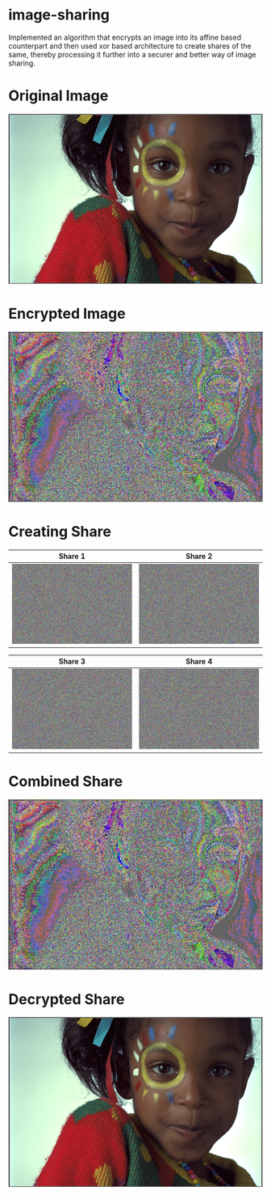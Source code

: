 # image-sharing
Implemented an algorithm that encrypts an image into its affine based counterpart and then used xor based architecture to create shares of the same, thereby processing it further into a securer and better way of image sharing.

# Original Image
![girl_image](https://raw.githubusercontent.com/Gyanesh-Gunjan/image-sharing/master/image/girl.png)

# Encrypted Image 
![encrypted_girl_image](https://raw.githubusercontent.com/Gyanesh-Gunjan/image-sharing/master/image/encrypted_img.png)

# Creating Share 

Share 1            |  Share 2
:-------------------------:|:-------------------------:
![share_1](https://github.com/Gyanesh-Gunjan/image-sharing/blob/master/image/share1.png) | ![share_2](https://raw.githubusercontent.com/Gyanesh-Gunjan/image-sharing/master/image/share2.png)

Share 3            |  Share 4
:-------------------------:|:-------------------------:
![share_3](https://raw.githubusercontent.com/Gyanesh-Gunjan/image-sharing/master/image/share3.png) | ![share_4](https://raw.githubusercontent.com/Gyanesh-Gunjan/image-sharing/master/image/share4.png)

# Combined Share 
![combined_share](https://raw.githubusercontent.com/Gyanesh-Gunjan/image-sharing/master/image/share_org.png)

# Decrypted Share 
![Decrypted_share](https://raw.githubusercontent.com/Gyanesh-Gunjan/image-sharing/master/image/decrypted_img.png)
